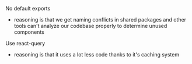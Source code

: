 No default exports
- reasoning is that we get naming conflicts in shared packages and other tools can't analyze our codebase properly to determine unused components

Use react-query
- reasoning is that it uses a lot less code thanks to it's caching system